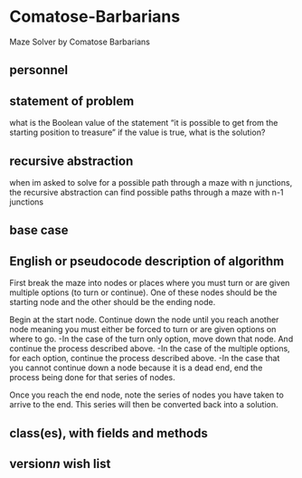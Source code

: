 # Comatose-Barbarians
Maze Solver by Comatose Barbarians 

## personnel
## statement of problem
what is the Boolean value of the statement “it is possible to get from the starting
position to treasure”
if the value is true, what is the solution?
## recursive abstraction
when im asked to solve for a possible path through a maze with n junctions, the recursive abstraction can find possible paths through a maze with n-1 junctions
## base case
## English or pseudocode description of algorithm
First break the maze into nodes or places where you must turn or are given multiple options (to turn or continue). One of these nodes should be the starting node and the other should be the ending node. 

Begin at the start node. Continue down the node until you reach another node meaning you must either be forced to turn or are given options on where to go. 
-In the case of the turn only option, move down that node. And continue the process described above.
-In the case of the multiple options, for each option, continue the process described above.
-In the case that you cannot continue down a node because it is a dead end, end the process being done for that series of nodes.

Once you reach the end node, note the series of nodes you have taken to arrive to the end.
This series will then be converted back into a solution.
## class(es), with fields and methods
## version*n* wish list
